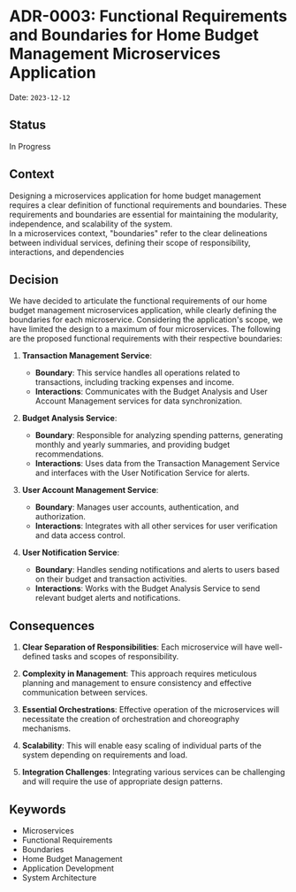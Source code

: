 # ADR-0003: Functional Requirements and Boundaries for Home Budget Management Microservices Application  
  
Date: `2023-12-12`  
  
## Status  
  
In Progress  
  
  
## Context  
  
Designing a microservices application for home budget management requires a clear definition of functional requirements and boundaries. These requirements and boundaries are essential for maintaining the modularity, independence, and scalability of the system.  
In a microservices context, "boundaries" refer to the clear delineations between individual services, defining their scope of responsibility, interactions, and dependencies  
  
## Decision  

We have decided to articulate the functional requirements of our home budget management microservices application, while clearly defining the boundaries for each microservice. Considering the application's scope, we have limited the design to a maximum of four microservices. The following are the proposed functional requirements with their respective boundaries:

1.  **Transaction Management Service**:
    
    -   **Boundary**: This service handles all operations related to transactions, including tracking expenses and income.
    -   **Interactions**: Communicates with the Budget Analysis and User Account Management services for data synchronization.
2.  **Budget Analysis Service**:
    
    -   **Boundary**: Responsible for analyzing spending patterns, generating monthly and yearly summaries, and providing budget recommendations.
    -   **Interactions**: Uses data from the Transaction Management Service and interfaces with the User Notification Service for alerts.
3.  **User Account Management Service**:
    
    -   **Boundary**: Manages user accounts, authentication, and authorization.
    -   **Interactions**: Integrates with all other services for user verification and data access control.
4.  **User Notification Service**:
    
    -   **Boundary**: Handles sending notifications and alerts to users based on their budget and transaction activities.
    -   **Interactions**: Works with the Budget Analysis Service to send relevant budget alerts and notifications.
## Consequences  
  

1.  **Clear Separation of Responsibilities**: Each microservice will have well-defined tasks and scopes of responsibility.
    
2.  **Complexity in Management**: This approach requires meticulous planning and management to ensure consistency and effective communication between services.
    
3.  **Essential Orchestrations**: Effective operation of the microservices will necessitate the creation of orchestration and choreography mechanisms.
    
4.  **Scalability**: This will enable easy scaling of individual parts of the system depending on requirements and load.
    
5.  **Integration Challenges**: Integrating various services can be challenging and will require the use of appropriate design patterns.
  
## Keywords  
  
-   Microservices
-   Functional Requirements
-   Boundaries
-   Home Budget Management
-   Application Development
-   System Architecture
